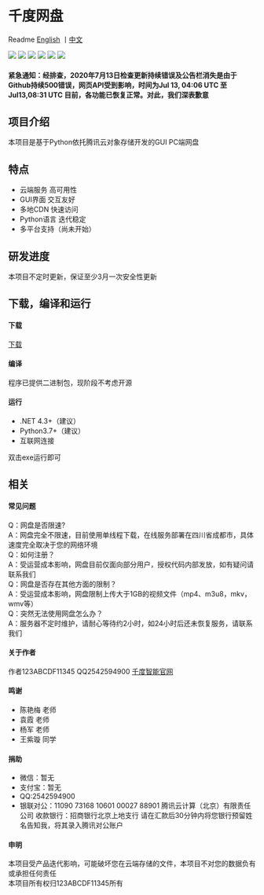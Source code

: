 # 千度网盘

Readme [English](https://github.com/qiandu-smart/QianDuNetworkDisk/blob/master/README_EN.md) 丨[中文](https://github.com/qiandu-smart/QianDuNetworkDisk/blob/master/README.md)

![](https://img.shields.io/badge/build-123ABCDF11345-orange)  ![](https://img.shields.io/badge/develop-123ABCDF11345-green)  ![](https://img.shields.io/badge/debug-123ABCDF11345-red)  ![](https://img.shields.io/badge/Service%20provider-Tencent%20cloud-brightgreen)  ![](https://img.shields.io/badge/release-V1.2.1-red)  ![](https://img.shields.io/badge/language-Python-yellow)
#### 紧急通知：经排查，2020年7月13日检查更新持续错误及公告栏消失是由于Github持续500错误，网页API受到影响，时间为Jul 13, 04:06 UTC 至 Jul13,08:31 UTC 目前，各功能已恢复正常。对此，我们深表歉意
## 项目介绍
本项目是基于Python依托腾讯云对象存储开发的GUI PC端网盘
## 特点
- 云端服务 高可用性
- GUI界面 交互友好
- 多地CDN 快速访问
- Python语言 迭代稳定
- 多平台支持（尚未开始）
 ## 研发进度
  本项目不定时更新，保证至少3月一次安全性更新
## 下载，编译和运行
#### 下载
[下载](https://github.com/qiandu-smart/QianDuNetworkDisk/releases/latest)
#### 编译
程序已提供二进制包，现阶段不考虑开源
#### 运行
- .NET 4.3+（建议）
- Python3.7+（建议）
- 互联网连接  
  
双击exe运行即可
## 相关
#### 常见问题
Q：网盘是否限速?    
A：网盘完全不限速，目前使用单线程下载，在线服务部署在四川省成都市，具体速度完全取决于您的网络环境    
Q：如何注册？    
A：受运营成本影响，网盘目前仅面向部分用户，授权代码内部发放，如有疑问请联系我们  
Q：网盘是否存在其他方面的限制？    
A：受运营成本影响，网盘限制上传大于1GB的视频文件（mp4、m3u8，mkv，wmv等）  
Q：突然无法使用网盘怎么办？  
A：服务器不定时维护，请耐心等待约2小时，如24小时后还未恢复服务，请联系我们   
#### 关于作者
作者123ABCDF11345 QQ2542594900 
[千度智能官网](https://qianduzhineng.github.io/)
#### 鸣谢
- 陈艳梅 老师
- 袁霞 老师
- 杨军 老师
- 王紫璇 同学
#### 捐助
- 微信：暂无
- 支付宝：暂无
- QQ:2542594900
- 银联对公：11090 73168 10601 00027 88901 腾讯云计算（北京）有限责任公司 收款银行：招商银行北京上地支行 请在汇款后30分钟内将您银行预留姓名告知我，将其录入腾讯对公账户
#### 申明
本项目受产品迭代影响，可能破坏您在云端存储的文件，本项目不对您的数据负有或承担任何责任  
本项目所有权归123ABCDF11345所有
 
